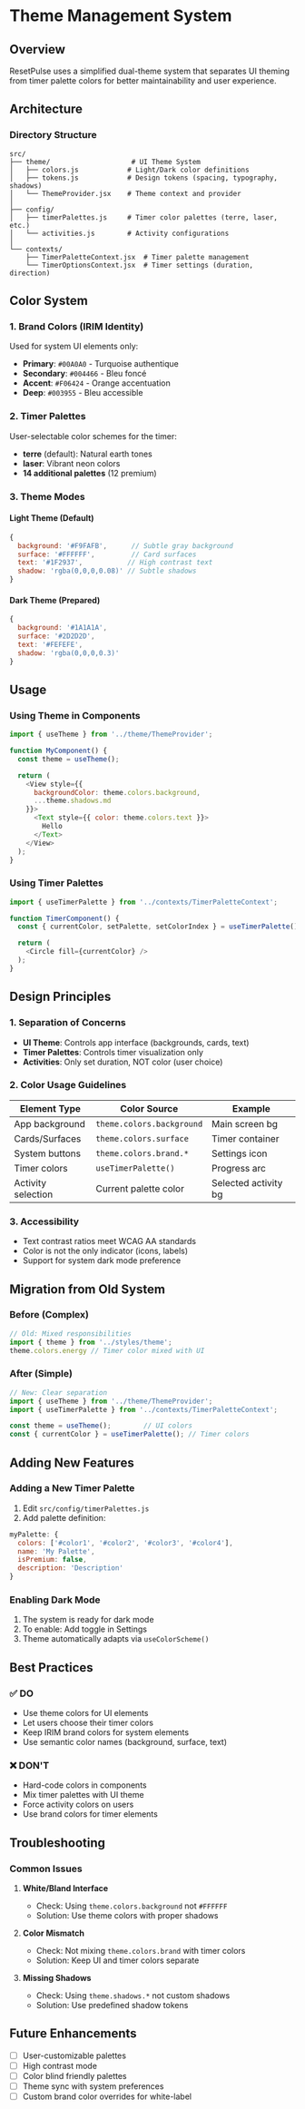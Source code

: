 # Theme Management System

## Overview

ResetPulse uses a simplified dual-theme system that separates UI theming from timer palette colors for better maintainability and user experience.

## Architecture

### Directory Structure
```
src/
├── theme/                    # UI Theme System
│   ├── colors.js            # Light/Dark color definitions
│   ├── tokens.js            # Design tokens (spacing, typography, shadows)
│   └── ThemeProvider.jsx    # Theme context and provider
│
├── config/
│   ├── timerPalettes.js     # Timer color palettes (terre, laser, etc.)
│   └── activities.js        # Activity configurations
│
└── contexts/
    ├── TimerPaletteContext.jsx  # Timer palette management
    └── TimerOptionsContext.jsx  # Timer settings (duration, direction)
```

## Color System

### 1. Brand Colors (IRIM Identity)
Used for system UI elements only:
- **Primary**: `#00A0A0` - Turquoise authentique
- **Secondary**: `#004466` - Bleu foncé
- **Accent**: `#F06424` - Orange accentuation
- **Deep**: `#003955` - Bleu accessible

### 2. Timer Palettes
User-selectable color schemes for the timer:
- **terre** (default): Natural earth tones
- **laser**: Vibrant neon colors
- **14 additional palettes** (12 premium)

### 3. Theme Modes

#### Light Theme (Default)
```javascript
{
  background: '#F9FAFB',      // Subtle gray background
  surface: '#FFFFFF',         // Card surfaces
  text: '#1F2937',           // High contrast text
  shadow: 'rgba(0,0,0,0.08)' // Subtle shadows
}
```

#### Dark Theme (Prepared)
```javascript
{
  background: '#1A1A1A',
  surface: '#2D2D2D',
  text: '#FEFEFE',
  shadow: 'rgba(0,0,0,0.3)'
}
```

## Usage

### Using Theme in Components

```javascript
import { useTheme } from '../theme/ThemeProvider';

function MyComponent() {
  const theme = useTheme();

  return (
    <View style={{
      backgroundColor: theme.colors.background,
      ...theme.shadows.md
    }}>
      <Text style={{ color: theme.colors.text }}>
        Hello
      </Text>
    </View>
  );
}
```

### Using Timer Palettes

```javascript
import { useTimerPalette } from '../contexts/TimerPaletteContext';

function TimerComponent() {
  const { currentColor, setPalette, setColorIndex } = useTimerPalette();

  return (
    <Circle fill={currentColor} />
  );
}
```

## Design Principles

### 1. Separation of Concerns
- **UI Theme**: Controls app interface (backgrounds, cards, text)
- **Timer Palettes**: Controls timer visualization only
- **Activities**: Only set duration, NOT color (user choice)

### 2. Color Usage Guidelines

| Element Type | Color Source | Example |
|-------------|--------------|---------|
| App background | `theme.colors.background` | Main screen bg |
| Cards/Surfaces | `theme.colors.surface` | Timer container |
| System buttons | `theme.colors.brand.*` | Settings icon |
| Timer colors | `useTimerPalette()` | Progress arc |
| Activity selection | Current palette color | Selected activity bg |

### 3. Accessibility
- Text contrast ratios meet WCAG AA standards
- Color is not the only indicator (icons, labels)
- Support for system dark mode preference

## Migration from Old System

### Before (Complex)
```javascript
// Old: Mixed responsibilities
import { theme } from '../styles/theme';
theme.colors.energy // Timer color mixed with UI
```

### After (Simple)
```javascript
// New: Clear separation
import { useTheme } from '../theme/ThemeProvider';
import { useTimerPalette } from '../contexts/TimerPaletteContext';

const theme = useTheme();        // UI colors
const { currentColor } = useTimerPalette(); // Timer colors
```

## Adding New Features

### Adding a New Timer Palette
1. Edit `src/config/timerPalettes.js`
2. Add palette definition:
```javascript
myPalette: {
  colors: ['#color1', '#color2', '#color3', '#color4'],
  name: 'My Palette',
  isPremium: false,
  description: 'Description'
}
```

### Enabling Dark Mode
1. The system is ready for dark mode
2. To enable: Add toggle in Settings
3. Theme automatically adapts via `useColorScheme()`

## Best Practices

### ✅ DO
- Use theme colors for UI elements
- Let users choose their timer colors
- Keep IRIM brand colors for system elements
- Use semantic color names (background, surface, text)

### ❌ DON'T
- Hard-code colors in components
- Mix timer palettes with UI theme
- Force activity colors on users
- Use brand colors for timer elements

## Troubleshooting

### Common Issues

1. **White/Bland Interface**
   - Check: Using `theme.colors.background` not `#FFFFFF`
   - Solution: Use theme colors with proper shadows

2. **Color Mismatch**
   - Check: Not mixing `theme.colors.brand` with timer colors
   - Solution: Keep UI and timer colors separate

3. **Missing Shadows**
   - Check: Using `theme.shadows.*` not custom shadows
   - Solution: Use predefined shadow tokens

## Future Enhancements

- [ ] User-customizable palettes
- [ ] High contrast mode
- [ ] Color blind friendly palettes
- [ ] Theme sync with system preferences
- [ ] Custom brand color overrides for white-label